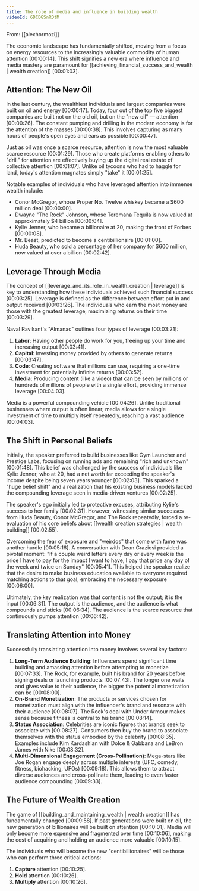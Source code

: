 ```yaml
---
title: The role of media and influence in building wealth
videoId: 6DCDGSnRDtM
---
```


From: [[alexhormozi]] <br/> 

The economic landscape has fundamentally shifted, moving from a focus on energy resources to the increasingly valuable commodity of human attention <a class="yt-timestamp" data-t="00:00:14">[00:00:14]</a>. This shift signifies a new era where influence and media mastery are paramount for [[achieving_financial_success_and_wealth | wealth creation]] <a class="yt-timestamp" data-t="00:01:03">[00:01:03]</a>.

## Attention: The New Oil

In the last century, the wealthiest individuals and largest companies were built on oil and energy <a class="yt-timestamp" data-t="00:00:17">[00:00:17]</a>. Today, four out of the top five biggest companies are built not on the old oil, but on the "new oil" — attention <a class="yt-timestamp" data-t="00:00:26">[00:00:26]</a>. The constant pumping and drilling in the modern economy is for the attention of the masses <a class="yt-timestamp" data-t="00:00:38">[00:00:38]</a>. This involves capturing as many hours of people's open eyes and ears as possible <a class="yt-timestamp" data-t="00:00:47">[00:00:47]</a>.

Just as oil was once a scarce resource, attention is now the most valuable scarce resource <a class="yt-timestamp" data-t="00:01:29">[00:01:29]</a>. Those who create platforms enabling others to "drill" for attention are effectively buying up the digital real estate of collective attention <a class="yt-timestamp" data-t="00:01:07">[00:01:07]</a>. Unlike oil tycoons who had to haggle for land, today's attention magnates simply "take" it <a class="yt-timestamp" data-t="00:01:25">[00:01:25]</a>.

Notable examples of individuals who have leveraged attention into immense wealth include:
*   Conor McGregor, whose Proper No. Twelve whiskey became a $600 million deal <a class="yt-timestamp" data-t="00:00:00">[00:00:00]</a>.
*   Dwayne "The Rock" Johnson, whose Teremana Tequila is now valued at approximately $4 billion <a class="yt-timestamp" data-t="00:00:04">[00:00:04]</a>.
*   Kylie Jenner, who became a billionaire at 20, making the front of Forbes <a class="yt-timestamp" data-t="00:00:08">[00:00:08]</a>.
*   Mr. Beast, predicted to become a centibillionaire <a class="yt-timestamp" data-t="00:01:00">[00:01:00]</a>.
*   Huda Beauty, who sold a percentage of her company for $600 million, now valued at over a billion <a class="yt-timestamp" data-t="00:02:42">[00:02:42]</a>.

## Leverage Through Media

The concept of [[leverage_and_its_role_in_wealth_creation | leverage]] is key to understanding how these individuals achieved such financial success <a class="yt-timestamp" data-t="00:03:25">[00:03:25]</a>. Leverage is defined as the difference between effort put in and output received <a class="yt-timestamp" data-t="00:03:26">[00:03:26]</a>. The individuals who earn the most money are those with the greatest leverage, maximizing returns on their time <a class="yt-timestamp" data-t="00:03:29">[00:03:29]</a>.

Naval Ravikant's "Almanac" outlines four types of leverage <a class="yt-timestamp" data-t="00:03:21">[00:03:21]</a>:
1.  **Labor**: Having other people do work for you, freeing up your time and increasing output <a class="yt-timestamp" data-t="00:03:41">[00:03:41]</a>.
2.  **Capital**: Investing money provided by others to generate returns <a class="yt-timestamp" data-t="00:03:47">[00:03:47]</a>.
3.  **Code**: Creating software that millions can use, requiring a one-time investment for potentially infinite returns <a class="yt-timestamp" data-t="00:03:52">[00:03:52]</a>.
4.  **Media**: Producing content (like a video) that can be seen by millions or hundreds of millions of people with a single effort, providing immense leverage <a class="yt-timestamp" data-t="00:04:03">[00:04:03]</a>.

Media is a powerful compounding vehicle <a class="yt-timestamp" data-t="00:04:26">[00:04:26]</a>. Unlike traditional businesses where output is often linear, media allows for a single investment of time to multiply itself repeatedly, reaching a vast audience <a class="yt-timestamp" data-t="00:04:03">[00:04:03]</a>.

## The Shift in Personal Beliefs

Initially, the speaker preferred to build businesses like Gym Launcher and Prestige Labs, focusing on running ads and remaining "rich and unknown" <a class="yt-timestamp" data-t="00:01:48">[00:01:48]</a>. This belief was challenged by the success of individuals like Kylie Jenner, who at 20, had a net worth far exceeding the speaker's income despite being seven years younger <a class="yt-timestamp" data-t="00:02:03">[00:02:03]</a>. This sparked a "huge belief shift" and a realization that his existing business models lacked the compounding leverage seen in media-driven ventures <a class="yt-timestamp" data-t="00:02:25">[00:02:25]</a>.

The speaker's ego initially led to protective excuses, attributing Kylie's success to her family <a class="yt-timestamp" data-t="00:02:31">[00:02:31]</a>. However, witnessing similar successes from Huda Beauty, Conor McGregor, and The Rock repeatedly, forced a re-evaluation of his core beliefs about [[wealth creation strategies | wealth building]] <a class="yt-timestamp" data-t="00:02:55">[00:02:55]</a>.

Overcoming the fear of exposure and "weirdos" that come with fame was another hurdle <a class="yt-timestamp" data-t="00:05:16">[00:05:16]</a>. A conversation with Dean Graziosi provided a pivotal moment: "If a couple weird letters every day or every week is the price I have to pay for the impact I want to have, I pay that price any day of the week and twice on Sunday" <a class="yt-timestamp" data-t="00:05:41">[00:05:41]</a>. This helped the speaker realize that the desire to make business education available to everyone required matching actions to that goal, embracing the necessary exposure <a class="yt-timestamp" data-t="00:06:00">[00:06:00]</a>.

Ultimately, the key realization was that content is not the output; it is the input <a class="yt-timestamp" data-t="00:06:31">[00:06:31]</a>. The output is the audience, and the audience is what compounds and sticks <a class="yt-timestamp" data-t="00:06:34">[00:06:34]</a>. The audience is the scarce resource that continuously pumps attention <a class="yt-timestamp" data-t="00:06:42">[00:06:42]</a>.

## Translating Attention into Money

Successfully translating attention into money involves several key factors:

1.  **Long-Term Audience Building**: Influencers spend significant time building and amassing attention before attempting to monetize <a class="yt-timestamp" data-t="00:07:33">[00:07:33]</a>. The Rock, for example, built his brand for 20 years before signing deals or launching products <a class="yt-timestamp" data-t="00:07:43">[00:07:43]</a>. The longer one waits and gives value to their audience, the bigger the potential monetization can be <a class="yt-timestamp" data-t="00:08:00">[00:08:00]</a>.
2.  **On-Brand Monetization**: The products or services chosen for monetization must align with the influencer's brand and resonate with their audience <a class="yt-timestamp" data-t="00:08:07">[00:08:07]</a>. The Rock's deal with Under Armour makes sense because fitness is central to his brand <a class="yt-timestamp" data-t="00:08:14">[00:08:14]</a>.
3.  **Status Association**: Celebrities are iconic figures that brands seek to associate with <a class="yt-timestamp" data-t="00:08:27">[00:08:27]</a>. Consumers then buy the brand to associate themselves with the status embodied by the celebrity <a class="yt-timestamp" data-t="00:08:35">[00:08:35]</a>. Examples include Kim Kardashian with Dolce & Gabbana and LeBron James with Nike <a class="yt-timestamp" data-t="00:08:32">[00:08:32]</a>.
4.  **Multi-Dimensional Engagement (Cross-Pollination)**: Mega-stars like Joe Rogan engage deeply across multiple interests (UFC, comedy, fitness, biohacking, UFOs) <a class="yt-timestamp" data-t="00:09:18">[00:09:18]</a>. This allows them to attract diverse audiences and cross-pollinate them, leading to even faster audience compounding <a class="yt-timestamp" data-t="00:09:33">[00:09:33]</a>.

## The Future of Wealth Creation

The game of [[building_and_maintaining_wealth | wealth creation]] has fundamentally changed <a class="yt-timestamp" data-t="00:09:58">[00:09:58]</a>. If past generations were built on oil, the new generation of billionaires will be built on attention <a class="yt-timestamp" data-t="00:10:01">[00:10:01]</a>. Media will only become more expensive and fragmented over time <a class="yt-timestamp" data-t="00:10:06">[00:10:06]</a>, making the cost of acquiring and holding an audience more valuable <a class="yt-timestamp" data-t="00:10:15">[00:10:15]</a>.

The individuals who will become the new "centibillionaires" will be those who can perform three critical actions:
1.  **Capture** attention <a class="yt-timestamp" data-t="00:10:25">[00:10:25]</a>.
2.  **Hold** attention <a class="yt-timestamp" data-t="00:10:26">[00:10:26]</a>.
3.  **Multiply** attention <a class="yt-timestamp" data-t="00:10:26">[00:10:26]</a>.